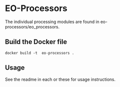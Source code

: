 # EO-Processors

The individual processing modules are found in eo-processors/eo_processors.

## Build the Docker file

    docker build -t  eo-processors .
## Usage

See the readme in each or these for usage instructions.
